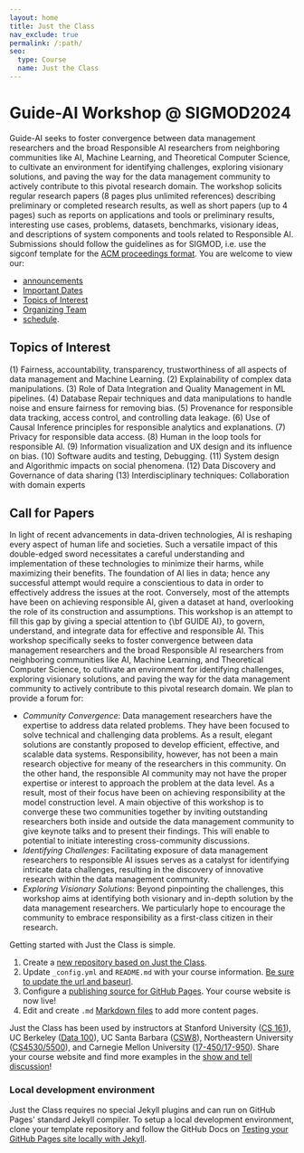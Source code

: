 ```yaml
---
layout: home
title: Just the Class
nav_exclude: true
permalink: /:path/
seo:
  type: Course
  name: Just the Class
---
```


# Guide-AI Workshop @ SIGMOD2024

Guide-AI seeks to foster convergence between data management researchers and the broad Responsible AI researchers from neighboring communities like AI, Machine Learning, and Theoretical Computer Science, to cultivate an environment for identifying challenges, exploring visionary solutions, and paving the way for the data management community to actively contribute to this pivotal research domain. 
The workshop solicits regular research papers (8 pages plus unlimited references) describing preliminary or completed research results, as well as short papers (up to 4 pages) such as reports on applications and tools or preliminary results, interesting use cases, problems, datasets, benchmarks, visionary ideas, and descriptions of system components and tools related to Responsible AI. Submissions should follow the guidelines as for SIGMOD, i.e. use the sigconf template for the [ACM proceedings format](https://www.acm.org/publications/proceedings-template). 
You are welcome to view our:

- [announcements](announcements.md)
- [Important Dates](calendar.md)
- [Topics of Interest](topics.md)
- [Organizing Team](staff.md)
- [schedule](schedule.md).

## Topics of Interest

(1) Fairness, accountability, transparency, trustworthiness of all aspects of data management and Machine Learning.
(2) Explainability of complex data manipulations.
(3) Role of Data Integration and Quality Management in ML pipelines.
(4) Database Repair techniques and data manipulations to handle noise and ensure fairness for removing bias.
(5) Provenance for responsible data tracking, access control, and controlling data leakage.
(6) Use of Causal Inference principles for responsible analytics and explanations.
(7) Privacy for responsible data access.
(8) Human in the loop tools for responsible AI.
(9) Information visualization and UX design and its influence on bias.
(10) Software audits and testing, Debugging.
(11) System design and Algorithmic impacts on social phenomena.
(12) Data Discovery and Governance of data sharing
(13) Interdisciplinary techniques: Collaboration with domain experts


## Call for Papers

In light of recent advancements in data-driven technologies, AI is reshaping every aspect of human life and societies.
Such a versatile impact of this double-edged sword necessitates a careful understanding and implementation of these technologies to minimize their harms, while maximizing their benefits.
The foundation of AI lies in data; hence any successful attempt would require a conscientious to data in order to effectively address the issues at the root.
Conversely, most of the attempts have been on achieving responsible AI, given a dataset at hand, overlooking the role of its construction and assumptions.
This workshop is an attempt to fill this gap by giving a special attention to {\bf GUIDE AI}, to govern, understand, and integrate data for effective and responsible AI.
This workshop specifically seeks to foster convergence between data management researchers and the broad Responsible AI researchers from neighboring communities like AI, Machine Learning, and Theoretical Computer Science, to cultivate an environment for identifying challenges, exploring visionary solutions, and paving the way for the data management community to actively contribute to this pivotal research domain. We plan to provide a forum for:

- *Community Convergence*: Data management researchers have the expertise to address data related problems. They have been focused to solve technical and challenging data problems. As a result, elegant solutions are constantly proposed to develop efficient, effective, and scalable data systems. Responsibility, however, has not been a main research objective for meany of the researchers in this community. On the other hand, the responsible AI community may not have the proper expertise or interest to approach the problem at the data level. As a result, most of their focus have been on achieving responsibility at the model construction level. A main objective of this workshop is to converge these two communities together by inviting outstanding researchers both inside and outside the data management community to give keynote talks and to present their findings. This will enable to potential to initiate interesting cross-community discussions.
- *Identifying Challenges*: Facilitating exposure of data management researchers to responsible AI issues serves as a catalyst for identifying intricate data challenges, resulting in the discovery of innovative research within the data management community.
- *Exploring Visionary Solutions*: Beyond pinpointing the challenges, this workshop aims at identifying both visionary and in-depth solution by the data management researchers. We particularly hope to encourage the community to embrace responsibility as a first-class citizen in their research. 



Getting started with Just the Class is simple.

1. Create a [new repository based on Just the Class](https://github.com/kevinlin1/just-the-class/generate).
1. Update `_config.yml` and `README.md` with your course information. [Be sure to update the url and baseurl](https://mademistakes.com/mastering-jekyll/site-url-baseurl/).
1. Configure a [publishing source for GitHub Pages](https://help.github.com/en/articles/configuring-a-publishing-source-for-github-pages). Your course website is now live!
1. Edit and create `.md` [Markdown files](https://guides.github.com/features/mastering-markdown/) to add more content pages.

Just the Class has been used by instructors at Stanford University ([CS 161](https://stanford-cs161.github.io/winter2021/)), UC Berkeley ([Data 100](https://ds100.org/fa21/)), UC Santa Barbara ([CSW8](https://ucsb-csw8.github.io/s22/)), Northeastern University ([CS4530/5500](https://neu-se.github.io/CS4530-CS5500-Spring-2021/)), and Carnegie Mellon University ([17-450/17-950](https://cmu-crafting-software.github.io/)). Share your course website and find more examples in the [show and tell discussion](https://github.com/kevinlin1/just-the-class/discussions/categories/show-and-tell)!

### Local development environment

Just the Class requires no special Jekyll plugins and can run on GitHub Pages' standard Jekyll compiler. To setup a local development environment, clone your template repository and follow the GitHub Docs on [Testing your GitHub Pages site locally with Jekyll](https://docs.github.com/en/pages/setting-up-a-github-pages-site-with-jekyll/testing-your-github-pages-site-locally-with-jekyll).

